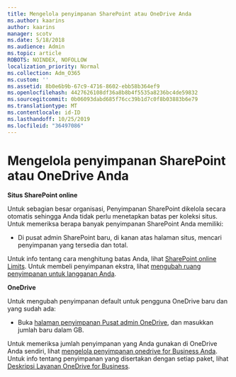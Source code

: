 ```yaml
---
title: Mengelola penyimpanan SharePoint atau OneDrive Anda
ms.author: kaarins
author: kaarins
manager: scotv
ms.date: 5/18/2018
ms.audience: Admin
ms.topic: article
ROBOTS: NOINDEX, NOFOLLOW
localization_priority: Normal
ms.collection: Adm_O365
ms.custom: ''
ms.assetid: 8b0e6b9b-67c9-4716-8602-ebb58b364ef9
ms.openlocfilehash: 4427626108df36a8b8b4f5535a8236bc4de59832
ms.sourcegitcommit: 0b06093dabd685f76cc39b1d7c0f8b03883b6e79
ms.translationtype: MT
ms.contentlocale: id-ID
ms.lasthandoff: 10/25/2019
ms.locfileid: "36497086"
---
```

# <a name="manage-your-sharepoint-or-onedrive-storage"></a>Mengelola penyimpanan SharePoint atau OneDrive Anda

 **Situs SharePoint online**
  
Untuk sebagian besar organisasi, Penyimpanan SharePoint dikelola secara otomatis sehingga Anda tidak perlu menetapkan batas per koleksi situs. Untuk memeriksa berapa banyak penyimpanan SharePoint Anda memiliki:
  
- Di pusat admin SharePoint baru, di kanan atas halaman situs, mencari penyimpanan yang tersedia dan total.
    
Untuk info tentang cara menghitung batas Anda, lihat [SharePoint online Limits](https://go.microsoft.com/fwlink/p/?LinkID=856113). Untuk membeli penyimpanan ekstra, lihat [mengubah ruang penyimpanan untuk langganan Anda](https://go.microsoft.com/fwlink/?linkid=866428).
  
 **OneDrive**
  
Untuk mengubah penyimpanan default untuk pengguna OneDrive baru dan yang sudah ada:
  
- Buka [halaman penyimpanan Pusat admin OneDrive](https://admin.onedrive.com/?v=StorageSettings), dan masukkan jumlah baru dalam GB.
    
Untuk memeriksa jumlah penyimpanan yang Anda gunakan di OneDrive Anda sendiri, lihat [mengelola penyimpanan onedrive for Business Anda](https://go.microsoft.com/fwlink/?linkid=866429). Untuk info tentang penyimpanan yang disertakan dengan setiap paket, lihat [Deskripsi Layanan OneDrive for Business](https://go.microsoft.com/fwlink/p/?LinkID=826071).
  

